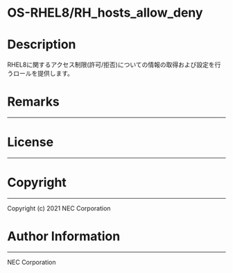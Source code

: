 OS-RHEL8/RH_hosts_allow_deny
=======================================================
# Description
RHEL8に関するアクセス制限(許可/拒否)についての情報の取得および設定を行うロールを提供します。

# Remarks
-------

# License
-------

# Copyright
---------
Copyright (c) 2021 NEC Corporation

# Author Information
------------------
NEC Corporation
